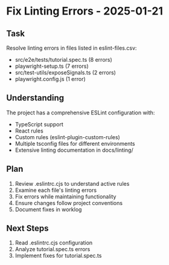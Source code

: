 # Fix Linting Errors - 2025-01-21

## Task
Resolve linting errors in files listed in eslint-files.csv:
- src/e2e/tests/tutorial.spec.ts (8 errors)
- playwright-setup.ts (7 errors)
- src/test-utils/exposeSignals.ts (2 errors)
- playwright.config.js (1 error)

## Understanding
The project has a comprehensive ESLint configuration with:
- TypeScript support
- React rules
- Custom rules (eslint-plugin-custom-rules)
- Multiple tsconfig files for different environments
- Extensive linting documentation in docs/linting/

## Plan
1. Review .eslintrc.cjs to understand active rules
2. Examine each file's linting errors
3. Fix errors while maintaining functionality
4. Ensure changes follow project conventions
5. Document fixes in worklog

## Next Steps
1. Read .eslintrc.cjs configuration
2. Analyze tutorial.spec.ts errors
3. Implement fixes for tutorial.spec.ts